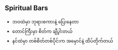 ## Spiritual Bars

- ဘဝထဲမှာ ဘုရားစကားနဲ့ ပြေးနေတာ
- တောင်ကြီးမှာ စိတ်က ချီပွါးတယ်
- နင်ထဲမှာ တစ်စိတ်တစ်ပိုင်းက အမှောင်နဲ့ ထိပ်တိုက်တယ်

